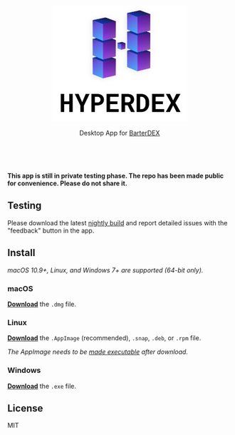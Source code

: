 <div align="center">
	<br>
	<img src="media/Logo-Black-Text.svg" height="260">
	<p>Desktop App for <a href="https://barterdex.supernet.org">BarterDEX</a></p>
	<br>
	<br>
	<br>
</div>

**This app is still in private testing phase. The repo has been made public for convenience. Please do not share it.**

## Testing

Please download the latest [nightly build](https://github.com/lukechilds/hyperdex-nightlies/releases/) and report detailed issues with the "feedback" button in the app.

## Install

*macOS 10.9+, Linux, and Windows 7+ are supported (64-bit only).*

### macOS

[**Download**](https://github.com/lukechilds/hyperdex/releases/latest) the `.dmg` file.

### Linux

[**Download**](https://github.com/lukechilds/hyperdex/releases/latest) the `.AppImage` (recommended), `.snap`, `.deb`, or `.rpm` file.

*The AppImage needs to be [made executable](http://discourse.appimage.org/t/how-to-make-an-appimage-executable/80) after download.*

### Windows

[**Download**](https://github.com/lukechilds/hyperdex/releases/latest) the `.exe` file.


## License

MIT
